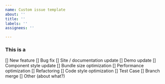 ```yaml
---
name: Custom issue template
about: ''
title: ''
labels: ''
assignees: ''

---
```


### This is a 
[] New feature
[] Bug fix
[] Site / documentation update
[] Demo update
[] Component style update
[] Bundle size optimization
[] Performance optimization
[] Refactoring
[] Code style optimization
[] Test Case
[] Branch merge
[] Other (about what?)
